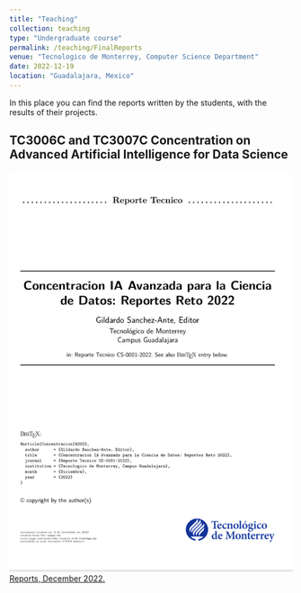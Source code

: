 ```yaml
---
title: "Teaching"
collection: teaching
type: "Undergraduate course"
permalink: /teaching/FinalReports
venue: "Tecnologico de Monterrey, Computer Science Department"
date: 2022-12-19
location: "Guadalajara, Mexico"
---
```


In this place you can find the reports written by the students, with the results of their projects.

## TC3006C and TC3007C Concentration on Advanced Artificial Intelligence for Data Science

![](/images/IMG_8902.jpg)[Reports, December 2022.](/files/ConcIA2022.pdf)
